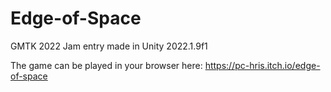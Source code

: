 # Edge-of-Space

GMTK 2022 Jam entry made in Unity 2022.1.9f1

The game can be played in your browser here:
https://pc-hris.itch.io/edge-of-space
